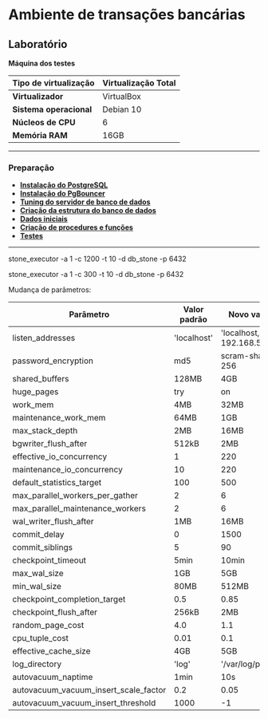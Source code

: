 # Ambiente de transações bancárias

## Laboratório

**Máquina dos testes**

| **Tipo de virtualização** | Virtualização Total |
|---------------------------|---------------------|
| **Virtualizador**         | VirtualBox          |
| **Sistema operacional**   | Debian 10           |
| **Núcleos de CPU**        | 6                   |
| **Memória RAM**           | 16GB                |

---

### Preparação 

- [**Instalação do PostgreSQL**](procedimentos/00_install_postgres.md)
- [**Instalação do PgBouncer**](procedimentos/01_install_pgbouncer.md)
- [**Tuning do servidor de banco de dados**](procedimentos/02_server_tuning.md)
- [**Criação da estrutura do banco de dados**](procedimentos/03_db.md)
- [**Dados iniciais**](procedimentos/04_initial_data.md)
- [**Criação de procedures e funções**](procedimentos/05_proc_func.md)
- [**Testes**](procedimentos/06_tests.md)

---



stone_executor -a 1 -c 1200 -t 10 -d db_stone -p 6432

stone_executor -a 1 -c 300 -t 10 -d db_stone -p 6432



Mudança de parâmetros:

| **Parâmetro** | **Valor padrão** | **Novo valor** |
|---------------|------------------|----------------|
| listen_addresses | 'localhost' | 'localhost, 192.168.56.2'|
| password_encryption  | md5 | scram-sha-256 |
| shared_buffers | 128MB | 4GB |
| huge_pages | try | on |
| work_mem | 4MB | 32MB |
| maintenance_work_mem | 64MB | 1GB |
| max_stack_depth | 2MB | 16MB |
| bgwriter_flush_after | 512kB | 2MB |
| effective_io_concurrency | 1 | 220 |
| maintenance_io_concurrency | 10 | 220 |
| default_statistics_target | 100 | 500
| max_parallel_workers_per_gather | 2 | 6 |
| max_parallel_maintenance_workers | 2 | 6 |
| wal_writer_flush_after | 1MB | 16MB |
| commit_delay | 0 | 1500 |
| commit_siblings | 5 | 90 |
| checkpoint_timeout | 5min | 10min |
| max_wal_size | 1GB | 5GB |
| min_wal_size | 80MB | 512MB |
| checkpoint_completion_target | 0.5 | 0.85 |
| checkpoint_flush_after | 256kB | 2MB |
| random_page_cost | 4.0 | 1.1 |
| cpu_tuple_cost | 0.01 | 0.1 |
| effective_cache_size | 4GB | 5GB |
| log_directory | 'log' | '/var/log/pgsql' |
| autovacuum_naptime | 1min | 10s |
| autovacuum_vacuum_insert_scale_factor | 0.2 | 0.05 |
| autovacuum_vacuum_insert_threshold | 1000 | -1 |
 